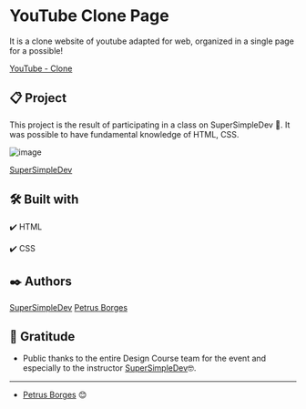 # YouTube Clone Page

It is a clone website of youtube adapted for web, organized in a single page for a possible!

[YouTube - Clone](https://petrusborges-youtubeclone.netlify.app)

## 📋 Project

This project is the result of participating in a class on SuperSimpleDev 🚀.
It was possible to have fundamental knowledge of HTML, CSS.

![image](https://user-images.githubusercontent.com/105453766/170687704-dc805fa9-7f70-41be-91e2-9b54a44a104c.png)

[SuperSimpleDev](https://supersimple.dev/courses/html-css-course#exercises-solutions)

## 🛠️ Built with

✔️ HTML

✔️ CSS

## ✒️ Authors

[SuperSimpleDev](https://supersimple.dev/courses/html-css-course#exercises-solutions)
[Petrus Borges](https://github.com/PetrusBorges)

## 🎁 Gratitude

- Public thanks to the entire Design Course team for the event and especially to the instructor
  [SuperSimpleDev](https://supersimple.dev/courses/html-css-course#exercises-solutions)🤓.

---

- [Petrus Borges](https://www.linkedin.com/in/petrusborgesmachado/) 😊

